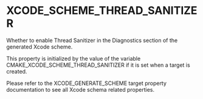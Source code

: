   

# XCODE_SCHEME_THREAD_SANITIZER  
Whether to enable Thread Sanitizer in the Diagnostics
section of the generated Xcode scheme.  

This property is initialized by the value of the variable
CMAKE_XCODE_SCHEME_THREAD_SANITIZER if it is set
when a target is created.  

Please refer to the XCODE_GENERATE_SCHEME target property
documentation to see all Xcode schema related properties.  

